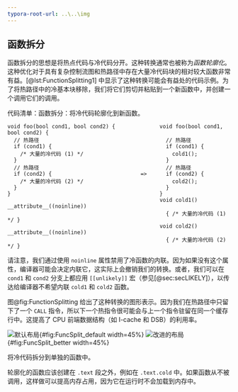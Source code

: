 ```yaml
---
typora-root-url: ..\..\img
---
```


## 函数拆分

函数拆分的思想是将热点代码与冷代码分开。这种转换通常也被称为*函数轮廓化*。这种优化对于具有复杂控制流图和热路径中存在大量冷代码块的相对较大函数非常有益。[@lst:FunctionSplitting1] 中显示了这种转换可能会有益处的代码示例。为了将热路径中的冷基本块移除，我们将它们剪切并粘贴到一个新函数中，并创建一个调用它们的调用。

代码清单：函数拆分：将冷代码轮廓化到新函数。

~~~~ {#lst:FunctionSplitting1 .cpp}
void foo(bool cond1, bool cond2) {              void foo(bool cond1, bool cond2) {
  // 热路径                                        // 热路径
  if (cond1) {                                    if (cond1) {
    /* 大量的冷代码 (1) */                            cold1(); 
  }                                               }
  // 热路径                                        // 热路径
  if (cond2) {                            =>      if (cond2) {
    /* 大量的冷代码 (2) */                            cold2(); 
  }                                               }
}                                               }
                                                void cold1() __attribute__((noinline)) 
                                                  { /* 大量的冷代码 (1) */ }
                                                void cold2() __attribute__((noinline))
                                                  { /* 大量的冷代码 (2) */ }
~~~~~~~~~~~~~~~~~~~~~~~~~~~~~~~~~~~~~~~~~~~~~~~~~

请注意，我们通过使用 `noinline` 属性禁用了冷函数的内联。因为如果没有这个属性，编译器可能会决定内联它，这实际上会撤销我们的转换。或者，我们可以在 `cond1` 和 `cond2` 分支上都应用 `[[unlikely]]` 宏（参见[@sec:secLIKELY]），以传达给编译器不希望内联 `cold1` 和 `cold2` 函数。

图@fig:FunctionSplitting 给出了这种转换的图形表示。因为我们在热路径中只留下了一个 `CALL` 指令，所以下一个热指令很可能会与上一个指令驻留在同一个缓存行中。这提高了 CPU 前端数据结构（如 I-cache 和 DSB）的利用率。

<div id="fig:FunctionSplitting">

![默认布局](../../img/cpu_fe_opts/FunctionSplitting_Default.png){#fig:FuncSplit_default width=45%}
![改进的布局](../../img/cpu_fe_opts/FunctionSplitting_Improved.png){#fig:FuncSplit_better width=45%}

将冷代码拆分到单独的函数中。
</div>

轮廓化的函数应该创建在 `.text` 段之外，例如在 `.text.cold` 中。如果函数从不被调用，这样做可以提高内存占用，因为它在运行时不会加载到内存中。